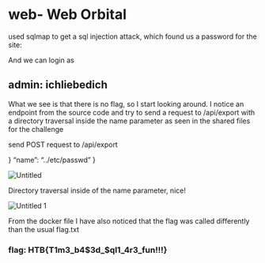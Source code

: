 # web- Web Orbital

used sqlmap to get a sql injection attack, which found us a password for the site:

And we can login as 

## admin: ichliebedich

What we see is that there is no flag, so I start looking around. I notice an endpoint from the source code and try to send a request to /api/export with a directory traversal inside the name parameter as seen in the shared files for the challenge

send POST request to /api/export

}
“name”: “../etc/passwd”
}

![Untitled](https://user-images.githubusercontent.com/88723154/227417421-e6f551a6-fe97-4af5-aa86-7069f7373383.png)


Directory traversal inside of the name parameter, nice!

![Untitled 1](https://user-images.githubusercontent.com/88723154/227417525-ccbc45b4-52c1-4687-b838-0f4067091973.png)


From the docker file I have also noticed that the flag was called differently than the usual flag.txt

### flag: HTB{T1m3_b4$3d_$ql1_4r3_fun!!!}
